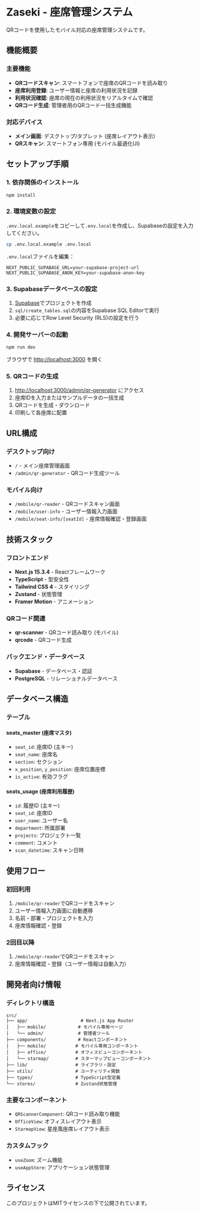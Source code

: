 # Zaseki - 座席管理システム

QRコードを使用したモバイル対応の座席管理システムです。

## 機能概要

### 主要機能
- **QRコードスキャン**: スマートフォンで座席のQRコードを読み取り
- **座席利用登録**: ユーザー情報と座席の利用状況を記録
- **利用状況確認**: 座席の現在の利用状況をリアルタイムで確認
- **QRコード生成**: 管理者用のQRコード一括生成機能

### 対応デバイス
- **メイン画面**: デスクトップ/タブレット (座席レイアウト表示)
- **QRスキャン**: スマートフォン専用 (モバイル最適化UI)

## セットアップ手順

### 1. 依存関係のインストール

```bash
npm install
```

### 2. 環境変数の設定

`.env.local.example`をコピーして`.env.local`を作成し、Supabaseの設定を入力してください。

```bash
cp .env.local.example .env.local
```

`.env.local`ファイルを編集：

```env
NEXT_PUBLIC_SUPABASE_URL=your-supabase-project-url
NEXT_PUBLIC_SUPABASE_ANON_KEY=your-supabase-anon-key
```

### 3. Supabaseデータベースの設定

1. [Supabase](https://supabase.com)でプロジェクトを作成
2. `sql/create_tables.sql`の内容をSupabase SQL Editorで実行
3. 必要に応じてRow Level Security (RLS)の設定を行う

### 4. 開発サーバーの起動

```bash
npm run dev
```

ブラウザで [http://localhost:3000](http://localhost:3000) を開く

### 5. QRコードの生成

1. [http://localhost:3000/admin/qr-generator](http://localhost:3000/admin/qr-generator) にアクセス
2. 座席IDを入力またはサンプルデータの一括生成
3. QRコードを生成・ダウンロード
4. 印刷して各座席に配置

## URL構成

### デスクトップ向け
- `/` - メイン座席管理画面
- `/admin/qr-generator` - QRコード生成ツール

### モバイル向け
- `/mobile/qr-reader` - QRコードスキャン画面
- `/mobile/user-info` - ユーザー情報入力画面
- `/mobile/seat-info/[seatId]` - 座席情報確認・登録画面

## 技術スタック

### フロントエンド
- **Next.js 15.3.4** - Reactフレームワーク
- **TypeScript** - 型安全性
- **Tailwind CSS 4** - スタイリング
- **Zustand** - 状態管理
- **Framer Motion** - アニメーション

### QRコード関連
- **qr-scanner** - QRコード読み取り (モバイル)
- **qrcode** - QRコード生成

### バックエンド・データベース
- **Supabase** - データベース・認証
- **PostgreSQL** - リレーショナルデータベース

## データベース構造

### テーブル

#### seats_master (座席マスタ)
- `seat_id`: 座席ID (主キー)
- `seat_name`: 座席名
- `section`: セクション
- `x_position`, `y_position`: 座席位置座標
- `is_active`: 有効フラグ

#### seats_usage (座席利用履歴)
- `id`: 履歴ID (主キー)
- `seat_id`: 座席ID
- `user_name`: ユーザー名
- `department`: 所属部署
- `projects`: プロジェクト一覧
- `comment`: コメント
- `scan_datetime`: スキャン日時

## 使用フロー

### 初回利用
1. `/mobile/qr-reader`でQRコードをスキャン
2. ユーザー情報入力画面に自動遷移
3. 名前・部署・プロジェクトを入力
4. 座席情報確認・登録

### 2回目以降
1. `/mobile/qr-reader`でQRコードをスキャン
2. 座席情報確認・登録（ユーザー情報は自動入力）

## 開発者向け情報

### ディレクトリ構造

```
src/
├── app/                    # Next.js App Router
│   ├── mobile/            # モバイル専用ページ
│   └── admin/             # 管理者ツール
├── components/            # Reactコンポーネント
│   ├── mobile/           # モバイル専用コンポーネント
│   ├── office/           # オフィスビューコンポーネント
│   └── starmap/          # スターマップビューコンポーネント
├── lib/                  # ライブラリ・設定
├── utils/                # ユーティリティ関数
├── types/                # TypeScript型定義
└── stores/               # Zustand状態管理
```

### 主要なコンポーネント

- `QRScannerComponent`: QRコード読み取り機能
- `OfficeView`: オフィスレイアウト表示
- `StarmapView`: 星座風座席レイアウト表示

### カスタムフック

- `useZoom`: ズーム機能
- `useAppStore`: アプリケーション状態管理

## ライセンス

このプロジェクトはMITライセンスの下で公開されています。
